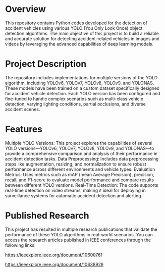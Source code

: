 # **Overview**

This repository contains Python codes developed for the detection of accident vehicles using various YOLO (You Only Look Once) object detection algorithms. The main objective of this project is to build a reliable and accurate solution for detecting accident-related vehicles in images and videos by leveraging the advanced capabilities of deep learning models.

# **Project Description**

The repository includes implementations for multiple versions of the YOLO algorithm, including YOLOv6, YOLOv7, YOLOv8, YOLOv9, and YOLONAS. These models have been trained on a custom dataset specifically designed for accident vehicle detection. Each YOLO version has been configured and fine-tuned to handle complex scenarios such as multi-class vehicle detection, varying lighting conditions, partial occlusions, and diverse accident scenes.


# **Features**
Multiple YOLO Versions: This project explores the capabilities of several YOLO versions—YOLOv6, YOLOv7, YOLOv8, YOLOv9, and YOLONAS—to provide a comprehensive comparison and analysis of their performance in accident detection tasks.
Data Preprocessing: Includes data preprocessing steps like augmentation, resizing, and normalization to ensure robust performance across different environments and vehicle types.
Evaluation Metrics: Uses metrics such as mAP (mean Average Precision), precision, recall, and F1-score to evaluate model performance and compare results between different YOLO versions.
Real-Time Detection: The code supports real-time detection on video streams, making it ideal for deploying in surveillance systems for automatic accident detection and alerting.

# **Published Research**
This project has resulted in multiple research publications that validate the performance of these YOLO algorithms in real-world scenarios. You can access the research articles published in IEEE conferences through the following links:

https://ieeexplore.ieee.org/document/10600761

https://ieeexplore.ieee.org/document/10638929
